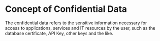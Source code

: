 # Concept of Confidential Data

The confidential data refers to the sensitive information necessary for access to applications, services and IT resources by the user, such as the database certificate, API Key, other keys and the like.

